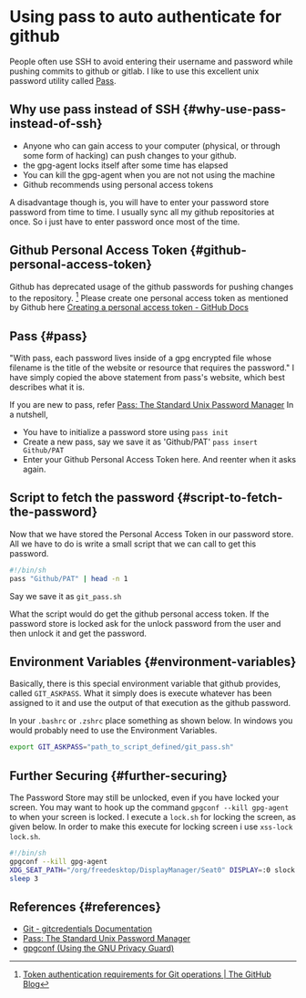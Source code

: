 # Using pass to auto authenticate for github


People often use SSH to avoid entering their username and password while pushing commits to github or gitlab. I like to use this excellent unix password utility called [Pass](https://www.passwordstore.org/).


## Why use pass instead of SSH {#why-use-pass-instead-of-ssh}

-   Anyone who can gain access to your computer (physical, or through some form of hacking) can push changes to your github.
-   the gpg-agent locks itself after some time has elapsed
-   You can kill the gpg-agent when you are not not using the machine
-   Github recommends using personal access tokens

A disadvantage though is, you will have to enter your password store password from time to time. I usually sync all my github repositories at once. So i just have to enter password once most of the time.


## Github Personal Access Token {#github-personal-access-token}

Github has deprecated usage of the github passwords for pushing changes to the repository.&nbsp;[^fn:1]
Please create one personal access token as mentioned by Github here [Creating a personal access token - GitHub Docs](https://docs.github.com/en/github/authenticating-to-github/keeping-your-account-and-data-secure/creating-a-personal-access-token)


## Pass {#pass}

"With pass, each password lives inside of a gpg encrypted file whose filename is the title of the website or resource that requires the password."
I have simply copied the above statement from pass's website, which best describes what it is.

If you are new to pass, refer [Pass: The Standard Unix Password Manager](https://www.passwordstore.org/)
In a nutshell,

-   You have to initialize a password store using `pass init`
-   Create a new pass, say we save it as 'Github/PAT' `pass insert Github/PAT`
-   Enter your Github Personal Access Token here. And reenter when it asks again.


## Script to fetch the password {#script-to-fetch-the-password}

Now that we have stored the Personal Access Token in our password store. All we have to do is write a small script that we can call to get this password.

```sh
#!/bin/sh
pass "Github/PAT" | head -n 1
```

Say we save it as `git_pass.sh`

What the script would do get the github personal access token. If the password store is locked ask for the unlock password from the user and then unlock it and get the password.


## Environment Variables {#environment-variables}

Basically, there is this special environment variable that github provides, called `GIT_ASKPASS`. What it simply does is execute whatever has been assigned to it and use the output of that execution as the github password.

In your `.bashrc` or `.zshrc` place something as shown below. In windows you would probably need to use the Environment Variables.

```sh
export GIT_ASKPASS="path_to_script_defined/git_pass.sh"
```


## Further Securing {#further-securing}

The Password Store may still be unlocked, even if you have locked your screen. You may want to hook up the command `gpgconf --kill gpg-agent` to when your screen is locked.
I execute a `lock.sh` for locking the screen, as given below. In order to make this execute for locking screen i use `xss-lock lock.sh`.

```bash
#!/bin/sh
gpgconf --kill gpg-agent
XDG_SEAT_PATH="/org/freedesktop/DisplayManager/Seat0" DISPLAY=:0 slock
sleep 3
```


## References {#references}

-   [Git - gitcredentials Documentation](https://git-scm.com/docs/gitcredentials#:~:text)
-   [Pass: The Standard Unix Password Manager](https://www.passwordstore.org/)
-   [gpgconf (Using the GNU Privacy Guard)](https://www.gnupg.org/documentation/manuals/gnupg/gpgconf.html)

[^fn:1]: [Token authentication requirements for Git operations | The GitHub Blog](https://github.blog/2020-12-15-token-authentication-requirements-for-git-operations/)
